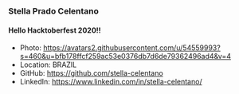 
### Stella Prado Celentano

  #### Hello Hacktoberfest 2020!!

   * Photo: https://avatars2.githubusercontent.com/u/54559993?s=460&u=bfb178ffcf259ac53e0376db7d6de79362496ad4&v=4
   * Location: BRAZIL
   * GitHub: https://github.com/stella-celentano
   * LinkedIn: https://www.linkedin.com/in/stella-celentano/

